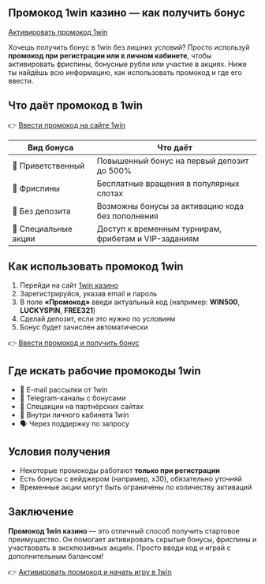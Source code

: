 ## Промокод 1win казино — как получить бонус  
[Активировать промокод 1win](https://1wbfqv.life/casino/list?open=register&p=8khw)

Хочешь получить бонус в 1win без лишних условий? Просто используй **промокод при регистрации или в личном кабинете**, чтобы активировать фриспины, бонусные рубли или участие в акциях. Ниже ты найдёшь всю информацию, как использовать промокод и где его ввести.

## Что даёт промокод в 1win

👉 [Ввести промокод на сайте 1win](https://1wbfqv.life/casino/list?open=register&p=8khw)

| Вид бонуса            | Что даёт                                                                 |
|------------------------|--------------------------------------------------------------------------|
| 🎁 Приветственный     | Повышенный бонус на первый депозит до 500%                              |
| 🎰 Фриспины           | Бесплатные вращения в популярных слотах                                |
| 💸 Без депозита       | Возможны бонусы за активацию кода без пополнения                        |
| 🔐 Специальные акции  | Доступ к временным турнирам, фрибетам и VIP-заданиям                    |

## Как использовать промокод 1win

1. Перейди на сайт [1win казино](https://1wbfqv.life/casino/list?open=register&p=8khw)  
2. Зарегистрируйся, указав email и пароль  
3. В поле **«Промокод»** введи актуальный код (например: **WIN500**, **LUCKYSPIN**, **FREE321**)  
4. Сделай депозит, если это нужно по условиям  
5. Бонус будет зачислен автоматически

👉 [Ввести промокод и получить бонус](https://1wbfqv.life/casino/list?open=register&p=8khw)

## Где искать рабочие промокоды 1win

- 📩 E-mail рассылки от 1win  
- 💬 Telegram-каналы с бонусами  
- 🎁 Спецакции на партнёрских сайтах  
- 🧾 Внутри личного кабинета 1win  
- 🗣 Через поддержку по запросу  

## Условия получения

- Некоторые промокоды работают **только при регистрации**  
- Есть бонусы с вейджером (например, x30), обязательно уточняй  
- Временные акции могут быть ограничены по количеству активаций

## Заключение

**Промокод 1win казино** — это отличный способ получить стартовое преимущество. Он помогает активировать скрытые бонусы, фриспины и участвовать в эксклюзивных акциях. Просто вводи код и играй с дополнительным балансом!

👉 [Активировать промокод и начать игру в 1win](https://1wbfqv.life/casino/list?open=register&p=8khw)
